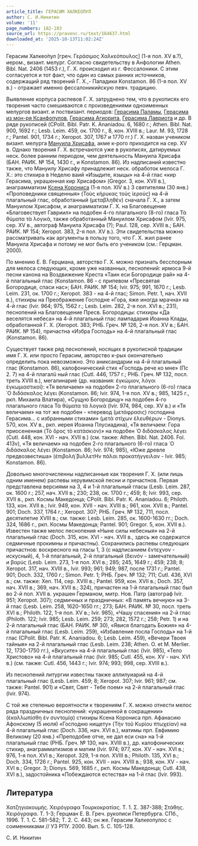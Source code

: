 ```yaml
---
article_title: ГЕРАСИМ ХАЛКЕОПУЛ
author: С. И.Никитин
volume: '11'
page_numbers: 182-183
source_url: https://pravenc.ru/text/164637.html
downloaded_at: '2025-10-13T11:02:24Z'
---
```


Герасим Халкео́пул [греч. Γεράσιμος Χαλκεόπουλος] (1-я пол. XV в.?), иером., визант. мелург. Согласно свидетельству в Анфологии Athen. Bibl. Nat. 2406 (1453 г.), Г. Х. происходил из г. Фессалоники. С этим согласуется и тот факт, что один из самых ранних источников, содержащий ряд творений Г. Х.,- Пападики Konstamon. 86 (1-я пол. XV в.) - отражает именно фессалоникийскую певч. традицию.

Выявление корпуса распевов Г. Х. затруднено тем, что в рукописях его творения часто смешиваются с произведениями одноименных мелургов визант. и поствизант. периодов: [Герасима Паламы](<https://pravenc.ru/text/Герасима Паламы.html>), [Герасима из мон-ря Ксанфопулов](<https://pravenc.ru/text/Герасима из мон-ря Ксанфопулов.html>), [Герасима Агиорита](<https://pravenc.ru/text/Герасима Агиорита.html>), [Герасима Лавриота](<https://pravenc.ru/text/Герасима Лавриота.html>) и др. В ряде рукописей (CPolit. Bibl. Patr. K. Ananiadou. 6, 1680 г.; Athen. Bibl. Nat. 900, 1692 г.; Lesb. Leim. 459, ок. 1700 г., 8, кон. XVIII в.; Laur. Μ. 93, 1728 г.; Pantel. 901, 1734 г.; Xeropot. 307, 1767 и 1770 гг.) Г. Х. назван учеником визант. мелурга [Мануила Хрисафа](<https://pravenc.ru/text/Мануила Хрисафа.html>), акме к-рого приходится на сер. XV в. Однако творения Г. Х. встречаются уже в рукописях, датируемых неск. более ранним периодом, чем деятельность Мануила Хрисафа (БАН. РАИК. № 154, 1430 г., и Konstamon. 86). Из надписаний известно также, что Мануилу Хрисафу принадлежит неск. обработок мелоса Г. Х.: это стихира в Неделю ваий «Изыдите, языцы» на 4-й глас «кир Герасима, украшенная кир Хрисафом» (Gregor. 3, кон. XVII в.), анаграмматизм [Ксена Корониса](<https://pravenc.ru/text/Ксена Корониса.html>) (1-я пол. XIV в.) 3 святителям (30 янв.) «Проповедники священныя» (Τοὺς κήρυκας τοὺς ἱερούς) на 4-й плагальный глас, обработанный (μεταβληθέν) сначала Г. Х., а затем Мануилом Хрисафом, и анаграмматизм Г. Х. на Благовещение «Благовествует Гавриил» на подобен 4-го плагального (8-го) гласа Τὰ θύματα τὰ λογικὰ, также обработанный Мануилом Хрисафом (Ivir. 975, сер. XV в., автограф Мануила Хрисафа (?); Paul. 128, сер. XVIII в.; БАН. РАИК. № 154; Xeropot. 383, 2-я пол. XV в.). Эти свидетельства можно рассматривать как аргументы в пользу того, что Г. Х. жил ранее Мануила Хрисафа и потому не мог быть его учеником (см.: Герцман. 2000).

По мнению Е. В. Герцмана, авторство Г. Х. можно признать бесспорным для мелоса следующих, кроме уже названных, песнопений: ирмоса 9-й песни канона на Воздвижение Креста «Таин еси Богородице рай» на 4-й плагальный глас (Konstamon. 86 - с припевом «Пресвятая Богородице, спаси нас»; БАН. РАИК. № 154; Ivir. 975; 991, 1670 г.; Lesb. Leim. 231, ок. 1700 г.; Xeropot. 383 - на 4-й глас; Simon. Petr. 1, нач. XVII в.), стихиры на Преображение Господне «Гора, яже иногда мрачна» на 4-й глас (Ivir. 964; 975, 1562 г.; Lesb. Leim. 282, 2-я пол. XVI в.; 231), песнопений на Благовещение Пресв. Богородицы: стихиры «Да веселятся небеса» на 4-й плагальный глас лампадария Иоанна Клады, обработанной Г. Х. (Xeropot. 383; РНБ. Греч. № 126, 2-я пол. XV в.; БАН. РАИК. № 154), причастна «Избра Господь» на 4-й плагальный глас (Konstamon. 86).

Существует также ряд песнопений, носящих в рукописной традиции имя Г. Х. или просто Герасим, авторство к-рых окончательно определить пока невозможно. Это аниксандарии на 4-й плагальный глас (Konstamon. 86), калофонический стих «Господь рече ко мне» (Пс 2. 7) на 4-й плагалü
ный глас (Cutl. 446, 1757 г.; РНБ. Греч. № 132, посл. треть XVIII в.), мегалинариè
(др. названия: 
ἐγκώμιον, λόγοι ἐγκωμιαστικοί): «Тя величаем» на подобен 2-го плагального (6-го) гласа ῾Ο διδάσκαλος λέγει (Konstamon. 86; Ivir. 974, 1-я пол. XV в.; 985, 1425 г., ркп. Михаила Влатира), «Сущую Богородицу» на подобен 4-го плагального гласа Τὰ θύματα τὰ λογικὰ (Ivir. 974, 984, сер. XV в.) и «Тя величаем» на тот же подобен - «перевод (μετάφρασις) господина Герасима... с избранными стихами» (μετὰ στίχων ἐλευθέρων - Dionys. 570, кон. XV в., ркп. иерея Иоанна Плусиадина), «Тя величаем: Гора приосененная (Τὸ ὄρος τὸ κατάσκιον)» на подобен ῾Ο διδάσκαλος λέγει (Cutl. 448, кон. XVI - нач. XVII в.) (см. также: Athen. Bibl. Nat. 2406. Fol. 413v), «Тя величаем» на подобен 2-го плагального (6-го) гласа ῾Ο διδάσκαλος λέγει (Konstamon. 86; Ivir. 974; 985), «Юже древле предвозвестиша» (έπιβολή̇ ̀βυλλετΗν πάλαι προκατήγγειλαν - Ivir. 985; 
Konstamon. 86).

Довольно многочисленны надписанные как творения Г. Х. (или лишь одним именем) распевы херувимской песни и причастнов. Первая представлена версиями на 3, 4 и 1-й плагальный гласы (Lesb. Leim. 287, ок. 1600 г.; 257, нач. XVII в.; 230; 238, ок. 1700 г.; 459; 8; Ivir. 993, сер. XVII в., ркп. Космы Македонца; CPolit. Bibl. Patr. K. Ananiadou. 6; Philoth. 133, кон. XVII в.; Ivir. 949, кон. XVII - нач. XVIII в.; 961, кон. XVII в.; Pantel. 901; Doch. 337, 1764 г.; Xeropot. 307; РНБ. Греч. № 132, 711, посл. десятилетие XVIII в.; см. также: Lesb. Leim. 285, ок. 1600-1630 гг.; Doch. 324, 1686 г., ркп. Космы Македонца; Pantel. 901; Gregor. 5, кон. XVII в.). Известен также мелос песнопения «Ныне силы небесныя» на 2-й плагальный глас (Doch. 315, кон. XVI - нач. XVII в., здесь же содержатся седмичные прокимны и причастны). Сохранились распевы следующих причастнов: воскресного на гласы 1, 3 (с надписанием ἔντεχνον - искусный), 4, 1-й плагальный, 2-й плагальный (δεινόν - замечательный) и βαρύς (Lesb. Leim. 273, 1-я пол. XVI в.; 285; 245, 1649 г.; 459; 238; 8; Xeropot. 317, нач. XVIII в., Ivir. 993; 961; 949; 987, после 1731 г.; Pantel. 901; Doch. 332, 1760 г.; Simon. Petr. 1; РНБ. Греч. № 132; 711; Cutl. 436, XVI в.; см. также: Xen. 114, сер. XVIII в.; Pantel. 959, кон. XVII в.; Doch. 357, нач. XVII в.; 369, нач. XVII в.; 324), причастен на 1-й плагальный глас был во 2-й пол. XVII в. украшен Германом, митр. Нов. Патр (автограф Ivir. 951; Xeropot. 307); седмичных и праздничных: «В память вечную» на 3-й глас (Lesb. Leim. 258, 1620-1650 гг.; 273; БАН. РАИК. № 30, посл. треть XVI в.; Philoth. 122, 1-я пол. XV в.; Ivir. 985), «Чашу спасения» на 2-й глас (Philoth. 122; Ivir. 985; Lesb. Leim. 259; 273; 282, 1572 г.; 258; Petr. 1) и на 2-й плагальный глас (БАН. РАИК. № 30), «Явися благодать Божия» на 4-й плагальный глас (Lesb. Leim. 259), «Избавление посла Господь» на 1-й глас (СPolit. Bibl. Patr. K. Ananiadou. 6; Lesb. Leim. 459), «Вечери Твоея тайныя» на 2-й плагальный глас (Lesb. Leim. 238; Athen. O. et M. Merlier. 12, 1730-1750 гг.), «Вкусите» на 4-й плагальный глас (Ivir. 985), «Тело Христово» на 4-й плагальный глас (Ivir. 985; Cutl. 455, кон. XV - нач. XVI в.) (см. также: Cutl. 456, 1443 г.; Ivir. 974; 993; 998, сер. XVIII в.).

Из песнопений литургии известны также аллилуиарий на 4-й плагальный глас (Lesb. Leim. 459; 8; Xeropot. 307; Ivir. 961; 987; см. также: Pantel. 901) и «Свят, Свят - Тебе поем» на 2-й плагальный глас (Ivir. 974).

С той же степенью вероятности к творениям Г. Х. можно отнести мелос ряда праздничных песнопений: «украшенной в сокращении» (ἐκαλλωπίσθη ἐν συντομίᾳ) стихиры Ксена Корониса прп. Афанасию Афонскому (5 июля) «Господню нищету» (Τὴν τοῦ Κυρίου πτωχείαν) на 4-й плагальный глас (Doch. 336, нач. XVI в.), матимы прп. Евфимию Великому (20 янв.) «Преподобне отче, не дал еси сна» на 1-й плагальный глас (РНБ. Греч. № 130, нач. XVIII в.), др. калофонических стихир, анаграмматизмов и матим (Ivir. 974; 977, кон. XV - нач. XVI в.; 976, 1-я пол. XVI в.; Xeropot. 329, 1-я пол. XVIII в.; Philoth. 135, XVI в.; Doch. 334, 1726 г.; Pantel. 925, кон. XVII - нач. XVIII в.; 938, кон. XV - нач. XVI в.; Gregor. 3; Dionys. 569, 1685 г., ркп. Космы Македонца; Cutl. 438, XVI в.), задостойника «Побеждаются естества» на 1-й глас (Ivir. 993).

## Литература

Χατζηγιακουμής. Χειρόγραφα Τουρκοκρατίας. T. 1. Σ. 387-388; Στάθης. Χειρόγραφα. Τ. 1-3; Герцман Е. В. Греч. рукописи Петербурга. СПб., 1996. Т. 1. С. 581-582; Т. 2. С. 443; он же. Герасим Халкеопулос с соименниками // УЗ РПУ. 2000. Вып. 5. С. 105-128.

С. И.  Никитин
